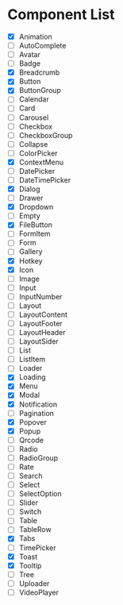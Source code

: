 # Component List

- [x] Animation
- [ ] AutoComplete
- [ ] Avatar
- [ ] Badge
- [x] Breadcrumb
- [x] Button
- [x] ButtonGroup
- [ ] Calendar
- [ ] Card
- [ ] Carousel
- [ ] Checkbox
- [ ] CheckboxGroup
- [ ] Collapse
- [ ] ColorPicker
- [x] ContextMenu
- [ ] DatePicker
- [ ] DateTimePicker
- [x] Dialog
- [ ] Drawer
- [x] Dropdown
- [ ] Empty
- [x] FileButton
- [ ] FormItem
- [ ] Form
- [ ] Gallery
- [x] Hotkey
- [x] Icon
- [ ] Image
- [ ] Input
- [ ] InputNumber
- [ ] Layout
- [ ] LayoutContent
- [ ] LayoutFooter
- [ ] LayoutHeader
- [ ] LayoutSider
- [ ] List
- [ ] ListItem
- [ ] Loader
- [x] Loading
- [x] Menu
- [x] Modal
- [x] Notification
- [ ] Pagination
- [x] Popover
- [x] Popup
- [ ] Qrcode
- [ ] Radio
- [ ] RadioGroup
- [ ] Rate
- [ ] Search
- [ ] Select
- [ ] SelectOption
- [ ] Slider
- [ ] Switch
- [ ] Table
- [ ] TableRow
- [x] Tabs
- [ ] TimePicker
- [x] Toast
- [x] Tooltip
- [ ] Tree
- [ ] Uploader
- [ ] VideoPlayer
